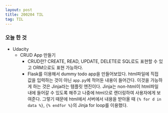```yaml
---
layout: post
title: 200204 TIL
tag: TIL
---
```


### 오늘 한 것
- Udacity
  - CRUD App 만들기
    - CRUD란? CREATE, READ, UPDATE, DELETE로 SQL로도 표현할 수 있고 ORM으로도 표현 가능하다.
    - Flask를 이용해서 dummy todo app을 만들어보았다. html파일에 직접 값을 입력하는 것이 아닌 `app.py`에 적어둔 내용이 들어간다. 이것을 가능하게 하는 것은 Jinja라는 템플릿 엔진이다. Jinja는 non-html이 html파일 내에 들어갈 수 있도록 해주고 나중에 html으로 랜더링하여 사용자에게 보여준다. 그렇기 때문에 html에서 서버에서 내용을 받아올 때 `{% for d in data %}`, `{% endfor %}`의 Jinja for loop를 이용했다.
